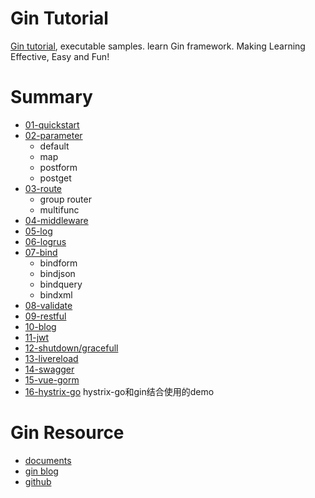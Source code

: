 # Gin Tutorial
[Gin tutorial](https://github.com/jiujuan/gin-tutorial), executable samples. learn Gin framework. Making Learning Effective, Easy and Fun!

# Summary
- [01-quickstart](https://github.com/jiujuan/gin-tutorial/blob/master/01quickstart/main.go)
- [02-parameter](https://github.com/jiujuan/gin-tutorial/tree/master/02parameter)
  - default
  - map
  - postform
  - postget
- [03-route](https://github.com/jiujuan/gin-tutorial/tree/master/03route)
  - group router
  - multifunc
- [04-middleware](https://github.com/jiujuan/gin-tutorial/tree/master/04middleware)
- [05-log](https://github.com/jiujuan/gin-tutorial/tree/master/05log)
- [06-logrus](https://github.com/jiujuan/gin-tutorial/tree/master/06logrus)
- [07-bind](https://github.com/jiujuan/gin-tutorial/tree/master/07bind)
  - bindform
  - bindjson
  - bindquery
  - bindxml
- [08-validate](https://github.com/jiujuan/gin-tutorial/tree/master/08validate)
- [09-restful](https://github.com/jiujuan/gin-tutorial/tree/master/09gin-gorm-restful)
- [10-blog](https://github.com/jiujuan/gin-tutorial/tree/master/10gin-blog)
- [11-jwt](https://github.com/jiujuan/gin-tutorial/tree/master/11gin-jwt/demo1)
- [12-shutdown/gracefull](https://github.com/jiujuan/gin-tutorial/tree/master/12shutdown/gracefull)
- [13-livereload](https://github.com/jiujuan/gin-tutorial/tree/master/13livereload)
- [14-swagger](https://github.com/jiujuan/gin-tutorial/tree/master/14swagger)
- [15-vue-gorm](https://github.com/jiujuan/gin-tutorial/tree/master/15vue-gorm)
- [16-hystrix-go](https://github.com/jiujuan/gin-tutorial/tree/master/16hystrix-go) hystrix-go和gin结合使用的demo

# Gin Resource
- [documents](https://gin-gonic.com/docs/)
- [gin blog](https://gin-gonic.com/blog/)
- [github](https://github.com/gin-gonic)
